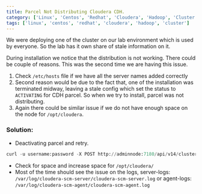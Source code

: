 ```yaml
---
title: Parcel Not Distributing Cloudera CDH.
category: ['Linux', 'Centos', 'Redhat', 'Cloudera', 'Hadoop', 'Cluster']
tags: ['linux', 'centos', 'redhat', 'cloudera', 'hadoop', 'cluster']
---
```


We were deploying one of the cluster on our lab environment which is used by everyone.
So the lab has it own share of stale information on it.

During installation we notice that the distribution is not working. There could be couple of reasons.
This was the second time we are having this issue.

1. Check `/etc/hosts` file if we have all the server names added correctly
2. Second reason would be due to the fact that, one of the installation was terminated midway, leaving a stale config which set the status to `ACTIVATING` for CDH parcel. So when we try to install, parcel was not distributing.  
3. Again there could be similar issue if we do not have enough space on the node for `/opt/cloudera`.


### Solution: 

- Deactivating parcel and retry.

``` python
curl -u username:password -X POST http://adminnode:7180/api/v14/clusters/<myCluster>/parcels/products/CDH/versions/5.10.0-1.cdh5.10.0.p0.41/commands/deactivate
``` 

- Check for space and increase space for `/opt/cloudera/`
- Most of the time should see the issue on the logs, server-logs: `/var/log/cloudera-scm-server/cloudera-scm-server.log` or agent-logs: `/var/log/cloudera-scm-agent/cloudera-scm-agent.log`
